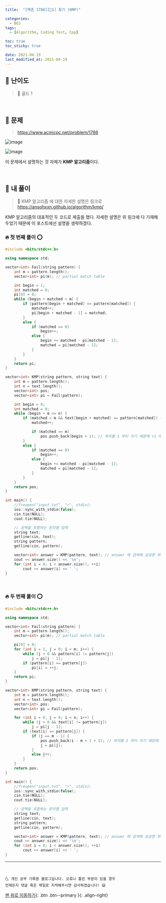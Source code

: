 ```yaml
---
title:  "[백준 1786][💛1] 찾기 (KMP)" 

categories:
  - BOJ
tags:
  - [Algorithm, Coding Test, Cpp]

toc: true
toc_sticky: true

date: 2021-04-19
last_modified_at: 2021-04-19
---
```



## 🚀 난이도 

> 💛 골드 1

<br>

## 🚀 문제

> <https://www.acmicpc.net/problem/1786>

![image](https://user-images.githubusercontent.com/42318591/115111907-a91fc900-9fbd-11eb-9f4b-9881458bbfe4.png)

![image](https://user-images.githubusercontent.com/42318591/115111917-b3da5e00-9fbd-11eb-86ec-9d29c3ea34b1.png)

이 문제에서 설명하는 것 자체가 **KMP 알고리즘**이다. 

<br>

## 🚀 내 풀이 

> 📌 KMP 알고리즘 에 대한 자세한 설명은 링크로 <https://ansohxxn.github.io/algorithm/kmp/>

KMP 알고리즘의 대표적인 두 코드로 제출을 했다. 자세한 설명은 위 링크에 다 기재해두었기 때문에 이 포스트에선 설명을 생략하겠다.

### 🔥 첫 번째 풀이 ⭕

```cpp
#include <bits/stdc++.h>

using namespace std;

vector<int> Fail(string pattern) {
	int m = pattern.length();
	vector<int> pi(m); // partial match table

	int begin = 1;
	int matched = 0;
	pi[0] = 0;
	while (begin + matched < m) {
		if (pattern[begin + matched] == pattern[matched]) {
			matched++;
			pi[begin + matched - 1] = matched;
		}
		else {
			if (matched == 0)
				begin++;
			else {
				begin += matched - pi[matched - 1];
				matched = pi[matched - 1];
			}
		}
	}
	return pi;
}

vector<int> KMP(string pattern, string text) {
	int m = pattern.length();
	int n = text.length();
	vector<int> pos;
	vector<int> pi = Fail(pattern);

	int begin = 0;
	int matched = 0;
	while (begin + m <= n) {
		if (matched < m && text[begin + matched] == pattern[matched]) {
			matched++;

			if (matched == m)
				pos.push_back(begin + 1); // 위치를 1 부터 치기 때문에 +1 해줌
		}
		else {
			if (matched == 0)
				begin++;
			else {
				begin += matched - pi[matched - 1];
				matched = pi[matched - 1];
			}
		}
	}
	return pos;
}

int main() {
	//freopen("input.txt", "r", stdin);
    ios::sync_with_stdio(false);
    cin.tie(NULL);
    cout.tie(NULL);

	// 공백을 포함하는 문자열 입력
	string text;
	getline(cin, text);
	string pattern;
	getline(cin, pattern);

	vector<int> answer = KMP(pattern, text); // answer 에 검색에 성공한 위치들이 담기게 된다.
	cout << answer.size() << '\n';
	for (int i = 0; i < answer.size(); ++i)
		cout << answer[i] << ' ';
}
```

<br>

### 🔥 두 번째 풀이 ⭕

```cpp
#include <bits/stdc++.h>

using namespace std;

vector<int> Fail(string pattern) {
	int m = pattern.length();
	vector<int> pi(m); // partial match table

	pi[0] = 0;
	for (int i = 1, j = 0; i < m; i++) { 
		while (j > 0 && pattern[i] != pattern[j])
			j = pi[j - 1]; 
		if (pattern[i] == pattern[j])
			pi[i] = ++j; 
	} 
	return pi;
}

vector<int> KMP(string pattern, string text) {
	int m = pattern.length();
	int n = text.length();
	vector<int> pos;
	vector<int> pi = Fail(pattern);

	for (int i = 0, j = 0; i < n; i++) {
		while (j > 0 && text[i] != pattern[j])
			j = pi[j - 1];
		if (text[i] == pattern[j]) {
			if (j == m - 1) {
				pos.push_back(i - m + 1 + 1); // 위치를 1 부터 치기 때문에 +1 해줌
				j = pi[j];
			}
			else j++;
		}
	}
	return pos;
}

int main() {
	//freopen("input.txt", "r", stdin);
    ios::sync_with_stdio(false);
    cin.tie(NULL);
    cout.tie(NULL);

	// 공백을 포함하는 문자열 입력
	string text;
	getline(cin, text);
	string pattern;
	getline(cin, pattern);

	vector<int> answer = KMP(pattern, text); // answer 에 검색에 성공한 위치들이 담기게 된다.
	cout << answer.size() << '\n';
	for (int i = 0; i < answer.size(); ++i)
		cout << answer[i] << ' ';
}
```


***
<br>

    🌜 개인 공부 기록용 블로그입니다. 오류나 틀린 부분이 있을 경우 
    언제든지 댓글 혹은 메일로 지적해주시면 감사하겠습니다! 😄

[맨 위로 이동하기](#){: .btn .btn--primary }{: .align-right}
